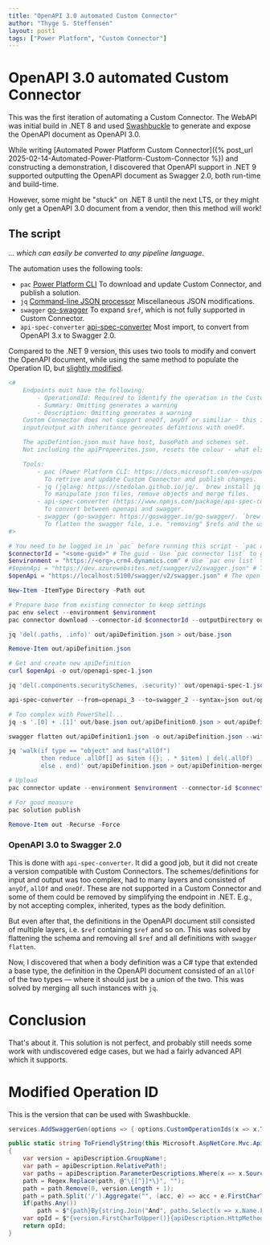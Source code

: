 ```yaml
---
title: "OpenAPI 3.0 automated Custom Connector"
author: "Thyge S. Steffensen"
layout: post1
tags: ["Power Platform", "Custom Connector"]
---
```

# OpenAPI 3.0 automated Custom Connector

This was the first iteration of automating a Custom Connector. The WebAPI was initial build in .NET 8 and used [Swashbuckle](https://github.com/domaindrivendev/Swashbuckle.AspNetCore) to generate and expose the OpenAPI document as OpenAPI 3.0.

While writing [Automated Power Platform Custom Connector]({% post_url 2025-02-14-Automated-Power-Platform-Custom-Connector %}) and constructing a demonstration, I discovered that OpenAPI support in .NET 9 supported outputting the OpenAPI document as Swagger 2.0, both run-time and build-time.

However, some might be "stuck" on .NET 8 until the next LTS, or they might only get a OpenAPI 3.0 document from a vendor, then this method will work!

## The script
_... which can easily be converted to any pipeline language_.

The automation uses the following tools:
* `pac` [Power Platform CLI](https://learn.microsoft.com/fr-fr/power-platform/developer/cli/introduction)
  To download and update Custom Connector, and publish a solution.
* `jq` [Command-line JSON processor](https://jqlang.org/)
  Miscellaneous JSON modifications.
* `swagger` [go-swagger](https://goswagger.io/go-swagger/)
  To expand `$ref`, which is not fully supported in Custom Connector.
* `api-spec-converter` [api-spec-converter](https://github.com/LucyBot-Inc/api-spec-converter)
  Most import, to convert from OpenAPI 3.x to Swagger 2.0.

Compared to the .NET 9 version, this uses two tools to modify and convert the OpenAPI document, while using the same method to populate the Operation ID, but [slightly modified](#modified-operation-id).

```ps1
<#
    Endpoints must have the following:
        - OperationdId: Required to identify the operation in the Custom Connector, this is the name used in Power Apps
        - Summary: Omitting generates a warning
        - Description: Omitting generates a warning
    Custom Connector does not support oneOf, anyOf or similiar - this is removed by expanding the schema, because
    input/output with inheritance genreates defintions with oneOf.

    The apiDefintion.json must have host, basePath and schemes set.
    Not including the apiPropeerites.json, resets the colour - what else is reset when omitting?

    Tools:
        - pac (Power Platform CLI: https://docs.microsoft.com/en-us/power-platform/developer/data-integrator/pac-get-started)
          To retrive and update Custom Connector and publish changes.
        - jq (jqlang: https://stedolan.github.io/jq/. `brew install jq` or `winget install -e --id stedolan.jq`)
          To manipulate json files, remove objects and merge files.
        - api-spec-converter (https://www.npmjs.com/package/api-spec-converter. `npm install -g api-spec-converter`)
          To convert between openapi and swagger.
        - swagger (go-swagger: https://goswagger.io/go-swagger/. `brew tap go-swagger/go-swagger && brew install go-swagger` or `docker? wsl?`)
          To flatten the swagger file, i.e. "removing" $refs and the use of `oneOf`.
#>

# You need to be logged in in `pac` before running this script - `pac auth create`
$connectorId = "<some-guid>" # The guid - Use `pac connector list` to get the guid
$environment = "https://<org>.crm4.dynamics.com" # Use `pac env list` to get the URL
#$openApi = "https://dev.azurewebsites.net/swagger/v2/swagger.json" # The open api url
$openApi = "https://localhost:5100/swagger/v2/swagger.json" # The open api url

New-Item -ItemType Directory -Path out

# Prepare base from existing connector to keep settings
pac env select --environment $environment
pac connector download --connector-id $connectorId --outputDirectory out

jq 'del(.paths, .info)' out/apiDefinition.json > out/base.json

Remove-Item out/apiDefinition.json

# Get and create new apiDefinition
curl $openApi -o out/openapi-spec-1.json

jq 'del(.components.securitySchemes, .security)' out/openapi-spec-1.json > out/openapi-spec.json

api-spec-converter --from=openapi_3 --to=swagger_2 --syntax=json out/openapi-spec.json > out/apiDefinition0.json

# Too complex with PowerShell...
jq -s '.[0] + .[1]' out/base.json out/apiDefinition0.json > out/apiDefinition1.json

swagger flatten out/apiDefinition1.json -o out/apiDefinition.json --with-expand --with-flatten remove-unused

jq 'walk(if type == "object" and has("allOf")
         then reduce .allOf[] as $item ({}; . * $item) | del(.allOf)
         else . end)' out/apiDefinition.json > out/apiDefinition-merged.json

# Upload
pac connector update --environment $environment --connector-id $connectorId --api-definition-file out/apiDefinition-merged.json --api-properties-file out/apiProperties.json --icon-file out/icon.png

# For good measure
pac solution publish

Remove-Item out -Recurse -Force
```

### OpenAPI 3.0 to Swagger 2.0

This is done with `api-spec-converter`. It did a good job, but it did not create a version compatible with Custom Connectors. The schemes/definitions for input and output was too complex, had to many layers and consisted of `anyOf`, `allOf` and `oneOf`. These are not supported in a Custom Connector and some of them could be removed by simplifying the endpoint in .NET. E.g., by not accepting complex, inherited, types as the body definition.

But even after that, the definitions in the OpenAPI document still consisted of multiple layers, i.e. `$ref` containing `$ref` and so on. This was solved by flattening the schema and removing all `$ref` and all definitions with `swagger flatten`.

Now, I discovered that when a body definition was a C# type that extended a base type, the definition in the OpenAPI document consisted of an `allOf` of the two types — where it should just be a union of the two. This was solved by merging all such instances with `jq`.


# Conclusion

That's about it. This solution is not perfect, and probably still needs some work with undiscovered edge cases, but we had a fairly advanced API which it supports.

# Modified Operation ID

This is the version that can be used with Swashbuckle.
```csharp
services.AddSwaggerGen(options => { options.CustomOperationIds(x => x.ToFriendlyString()); });
```
```csharp
public static string ToFriendlyString(this Microsoft.AspNetCore.Mvc.ApiExplorer.ApiDescription apiDescription)
{
    var version = apiDescription.GroupName!;
    var path = apiDescription.RelativePath!;
    var paths = apiDescription.ParameterDescriptions.Where(x => x.Source == BindingSource.Path);
    path = Regex.Replace(path, @"\{[^}]*\}", "");
    path = path.Remove(0, version.Length + 1);
    path = path.Split('/').Aggregate("", (acc, e) => acc + e.FirstCharToUpper());
    if(paths.Any())
        path = $"{path}By{string.Join("And", paths.Select(x => x.Name.FirstCharToUpper()))}";
    var opId = $"{version.FirstCharToUpper()}{apiDescription.HttpMethod!.ToLower().FirstCharToUpper()}{path}";
    return opId;
}
```
